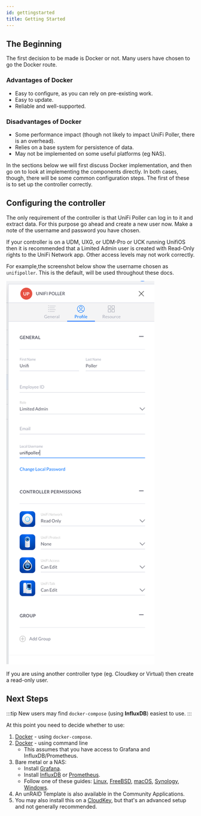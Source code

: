 ```yaml
---
id: gettingstarted
title: Getting Started
---
```


## The Beginning

The first decision to be made is Docker or not. Many users have chosen to go the Docker route.

### Advantages of Docker

- Easy to configure, as you can rely on pre-existing work.
- Easy to update.
- Reliable and well-supported.

### Disadvantages of Docker

- Some performance impact (though not likely to impact UniFi Poller, there is an overhead).
- Relies on a base system for persistence of data.
- May not be implemented on some useful platforms (eg NAS).

In the sections below we will first discuss Docker implementation, and then go on to look
at implementing the components directly. In both cases, though, there will be some common
configuration steps. The first of these is to set up the controller correctly.

## Configuring the controller

The only requirement of the controller is that UniFi Poller can log in to it and extract data.
For this purpose go ahead and create a new user now. Make a note of the username and password you have chosen.

If your controller is on a UDM, UXG, or UDM-Pro or UCK running UnifiOS then it is recommended that a
Limited Admin user is created with Read-Only rights to the UniFi Network app. Other access
levels may not work correctly.

For example,the screenshot below show the username chosen as `unifipoller`.
This is the default, will be used throughout these docs.

![img](../../static/img/UDM_user.png)

If you are using another controller type (eg. Cloudkey or Virtual) then create a read-only user.

## Next Steps

:::tip
New users may find `docker-compose` (using **InfluxDB**) easiest to use.
:::

At this point you need to decide whether to use:

1. [Docker](../install/dockercompose) - using `docker-compose`.
1. [Docker](../install/docker) - using command line
    - This assumes that you have access to Grafana and InfluxDB/Prometheus.
1. Bare metal or a NAS:
    - Install [Grafana](../dependencies/grafana).
    - Install [InfluxDB](../dependencies/influxdb) or [Prometheus](../dependencies/prometheus).
    - Follow one of these guides: [Linux](linux), [FreeBSD](freebsd), [macOS](macos),
      [Synology](synology), [Windows](windows).
1. An unRAID Template is also available in the Community Applications.
1. You may also install this on a [CloudKey](cloudkey),
    but that's an advanced setup and not generally recommended.
